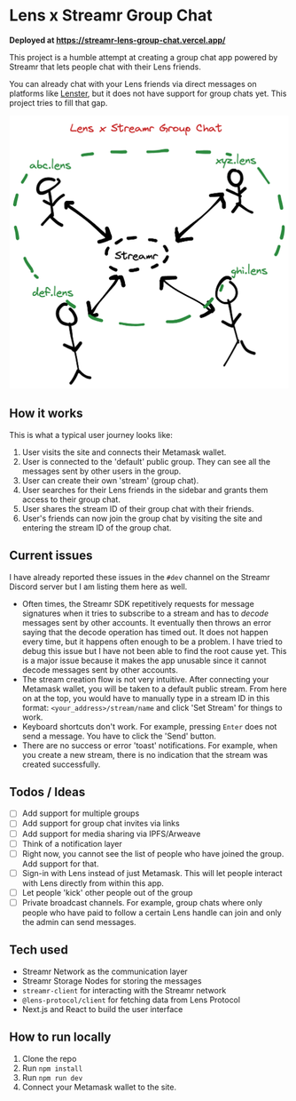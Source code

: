 # Lens x Streamr Group Chat

**Deployed at https://streamr-lens-group-chat.vercel.app/**

This project is a humble attempt at creating a group chat app powered by Streamr that lets people chat with their Lens friends.

You can already chat with your Lens friends via direct messages on platforms like [Lenster](https://lenster.xyz), but it does not have support for group chats yet. This project tries to fill that gap.

![](./public/readme1.png)

## How it works

This is what a typical user journey looks like:

1. User visits the site and connects their Metamask wallet.
2. User is connected to the 'default' public group. They can see all the messages sent by other users in the group.
3. User can create their own 'stream' (group chat).
4. User searches for their Lens friends in the sidebar and grants them access to their group chat.
5. User shares the stream ID of their group chat with their friends.
6. User's friends can now join the group chat by visiting the site and entering the stream ID of the group chat.

## Current issues

I have already reported these issues in the `#dev` channel on the Streamr Discord server but I am listing them here as well.

- Often times, the Streamr SDK repetitively requests for message signatures when it tries to subscribe to a stream and has to _decode_ messages sent by other accounts. It eventually then throws an error saying that the decode operation has timed out. It does not happen every time, but it happens often enough to be a problem. I have tried to debug this issue but I have not been able to find the root cause yet. This is a major issue because it makes the app unusable since it cannot decode messages sent by other accounts.
- The stream creation flow is not very intuitive. After connecting your Metamask wallet, you will be taken to a default public stream. From here on at the top, you would have to manually type in a stream ID in this format: `<your_address>/stream/name` and click 'Set Stream' for things to work.
- Keyboard shortcuts don't work. For example, pressing `Enter` does not send a message. You have to click the 'Send' button.
- There are no success or error 'toast' notifications. For example, when you create a new stream, there is no indication that the stream was created successfully.

## Todos / Ideas

- [ ] Add support for multiple groups
- [ ] Add support for group chat invites via links
- [ ] Add support for media sharing via IPFS/Arweave
- [ ] Think of a notification layer
- [ ] Right now, you cannot see the list of people who have joined the group. Add support for that.
- [ ] Sign-in with Lens instead of just Metamask. This will let people interact with Lens directly from within this app.
- [ ] Let people 'kick' other people out of the group
- [ ] Private broadcast channels. For example, group chats where only people who have paid to follow a certain Lens handle can join and only the admin can send messages.

## Tech used

- Streamr Network as the communication layer
- Streamr Storage Nodes for storing the messages
- `streamr-client` for interacting with the Streamr network
- `@lens-protocol/client` for fetching data from Lens Protocol
- Next.js and React to build the user interface

## How to run locally

1. Clone the repo
2. Run `npm install`
3. Run `npm run dev`
4. Connect your Metamask wallet to the site.
